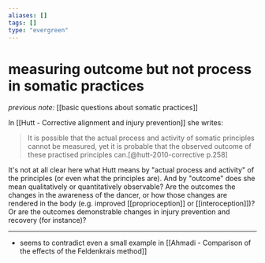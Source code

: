 ```yaml
---
aliases: []
tags: []
type: "evergreen"
---
```


# measuring outcome but not process in somatic practices

_previous note:_ [[basic questions about somatic practices]]

In [[Hutt - Corrective alignment and injury prevention]] she writes:

> It is possible that the actual process and activity of somatic principles cannot be measured, yet it is probable that the observed outcome of these practised principles can.[@hutt-2010-corrective p.258]

It's not at all clear here what Hutt means by "actual process and activity" of the principles (or even what the principles are). And by "outcome" does she mean qualitatively or quantitatively observable? Are the outcomes the changes in the awareness of the dancer, or how those changes are rendered in the body (e.g. improved [[proprioception]] or [[interoception]])? Or are the outcomes demonstrable changes in injury prevention and recovery (for instance)?

---

- seems to contradict even a small example in [[Ahmadi - Comparison of the effects of the Feldenkrais method]]


